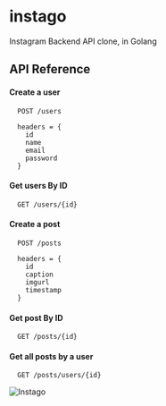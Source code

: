 # instago
Instagram Backend API clone, in Golang

## API Reference

#### Create a user
```http
  POST /users
  
  headers = {
    id
    name
    email
    password
  }
```

#### Get users By ID 

```http
  GET /users/{id}
```
#### Create a post

```http
  POST /posts
  
  headers = {
    id
    caption
    imgurl
    timestamp
  }
```
#### Get post By ID 

```http
  GET /posts/{id}
```
#### Get all posts by a user

```http
  GET /posts/users/{id}
```

![Instago](https://user-images.githubusercontent.com/42074408/136666072-f06dbb02-cb1e-4b6a-bb67-c0bef47fb27d.png)


